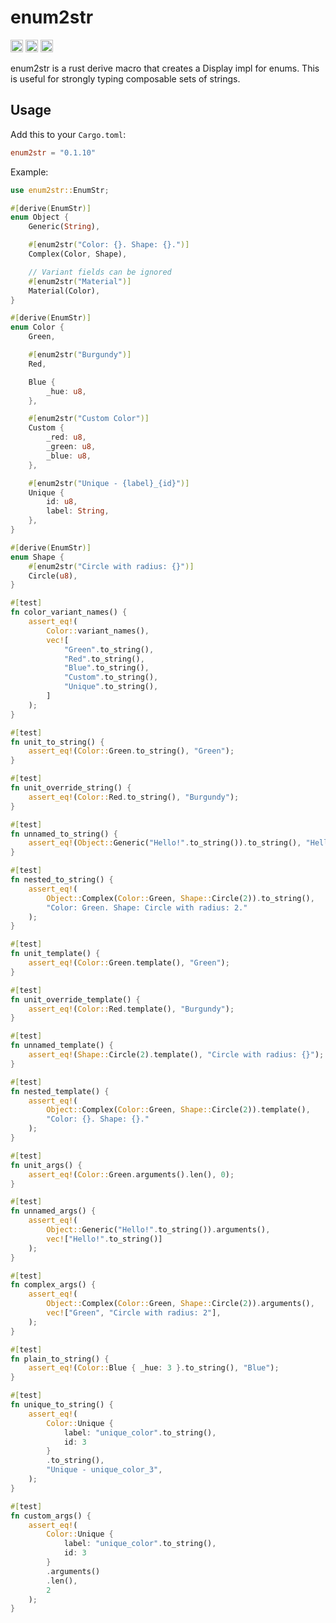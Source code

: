 # enum2str

[<img alt="github" src="https://img.shields.io/badge/github-matthewjberger/enum2str-8da0cb?style=for-the-badge&labelColor=555555&logo=github" height="20">](https://github.com/matthewjberger/enum2str)
[<img alt="crates.io" src="https://img.shields.io/crates/v/enum2str.svg?style=for-the-badge&color=fc8d62&logo=rust" height="20">](https://crates.io/crates/enum2str)
[<img alt="docs.rs" src="https://img.shields.io/badge/docs.rs-enum2str-66c2a5?style=for-the-badge&labelColor=555555&logo=docs.rs" height="20">](https://docs.rs/enum2str)

enum2str is a rust derive macro that creates a Display impl for enums. 
This is useful for strongly typing composable sets of strings.

## Usage

Add this to your `Cargo.toml`:

```toml
enum2str = "0.1.10"
```

Example:

```rust
use enum2str::EnumStr;

#[derive(EnumStr)]
enum Object {
    Generic(String),

    #[enum2str("Color: {}. Shape: {}.")]
    Complex(Color, Shape),

    // Variant fields can be ignored
    #[enum2str("Material")]
    Material(Color),
}

#[derive(EnumStr)]
enum Color {
    Green,

    #[enum2str("Burgundy")]
    Red,

    Blue {
        _hue: u8,
    },

    #[enum2str("Custom Color")]
    Custom {
        _red: u8,
        _green: u8,
        _blue: u8,
    },

    #[enum2str("Unique - {label}_{id}")]
    Unique {
        id: u8,
        label: String,
    },
}

#[derive(EnumStr)]
enum Shape {
    #[enum2str("Circle with radius: {}")]
    Circle(u8),
}

#[test]
fn color_variant_names() {
    assert_eq!(
        Color::variant_names(),
        vec![
            "Green".to_string(),
            "Red".to_string(),
            "Blue".to_string(),
            "Custom".to_string(),
            "Unique".to_string(),
        ]
    );
}

#[test]
fn unit_to_string() {
    assert_eq!(Color::Green.to_string(), "Green");
}

#[test]
fn unit_override_string() {
    assert_eq!(Color::Red.to_string(), "Burgundy");
}

#[test]
fn unnamed_to_string() {
    assert_eq!(Object::Generic("Hello!".to_string()).to_string(), "Hello!");
}

#[test]
fn nested_to_string() {
    assert_eq!(
        Object::Complex(Color::Green, Shape::Circle(2)).to_string(),
        "Color: Green. Shape: Circle with radius: 2."
    );
}

#[test]
fn unit_template() {
    assert_eq!(Color::Green.template(), "Green");
}

#[test]
fn unit_override_template() {
    assert_eq!(Color::Red.template(), "Burgundy");
}

#[test]
fn unnamed_template() {
    assert_eq!(Shape::Circle(2).template(), "Circle with radius: {}");
}

#[test]
fn nested_template() {
    assert_eq!(
        Object::Complex(Color::Green, Shape::Circle(2)).template(),
        "Color: {}. Shape: {}."
    );
}

#[test]
fn unit_args() {
    assert_eq!(Color::Green.arguments().len(), 0);
}

#[test]
fn unnamed_args() {
    assert_eq!(
        Object::Generic("Hello!".to_string()).arguments(),
        vec!["Hello!".to_string()]
    );
}

#[test]
fn complex_args() {
    assert_eq!(
        Object::Complex(Color::Green, Shape::Circle(2)).arguments(),
        vec!["Green", "Circle with radius: 2"],
    );
}

#[test]
fn plain_to_string() {
    assert_eq!(Color::Blue { _hue: 3 }.to_string(), "Blue");
}

#[test]
fn unique_to_string() {
    assert_eq!(
        Color::Unique {
            label: "unique_color".to_string(),
            id: 3
        }
        .to_string(),
        "Unique - unique_color_3",
    );
}

#[test]
fn custom_args() {
    assert_eq!(
        Color::Unique {
            label: "unique_color".to_string(),
            id: 3
        }
        .arguments()
        .len(),
        2
    );
}
```
